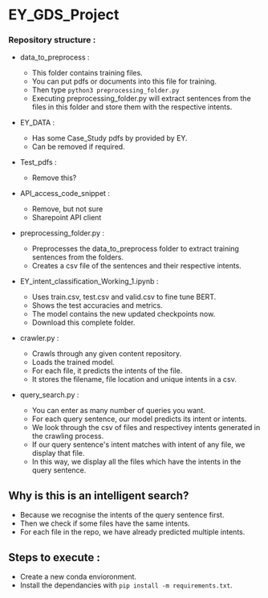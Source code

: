 # EY_GDS_Project


### Repository structure : 

- data_to_preprocess :
  - This folder contains training files.
  - You can put pdfs or documents into this file for training.
  - Then type ```python3 preprocessing_folder.py```
  - Executing preprocessing_folder.py will extract sentences from the files in this folder and store them with the respective intents.

- EY_DATA : 
  - Has some Case_Study pdfs by provided by EY.
  - Can be removed if required.

- Test_pdfs :
  - Remove this?

- API_access_code_snippet :
  - Remove, but not sure
  - Sharepoint API client

- preprocessing_folder.py :
  - Preprocesses the data_to_preprocess folder to extract training sentences from the folders.
  - Creates a csv file of the sentences and their respective intents.

- EY_intent_classification_Working_1.ipynb :
  - Uses train.csv, test.csv and valid.csv to fine tune BERT.
  - Shows the test accuracies and metrics.
  - The model contains the new updated checkpoints now.
  - Download this complete folder.

- crawler.py :
  - Crawls through any given content repository.
  - Loads the trained model.
  - For each file, it predicts the intents of the file.
  - It stores the filename, file location and unique intents in a csv.

- query_search.py :
  - You can enter as many number of queries you want.
  - For each query sentence, our model predicts its intent or intents.
  - We look through the csv of files and respectivey intents generated in the crawling process.
  - If our query sentence's intent matches with intent of any file, we display that file.
  - In this way, we display all the files which have the intents in the query sentence.

## Why is this is an intelligent search?

  - Because we recognise the intents of the query sentence first.
  - Then we check if some files have the same intents.
  - For each file in the repo, we have already predicted multiple intents.


## Steps to execute :

- Create a new conda envioronment.
- Install the dependancies with ```pip install -m requirements.txt```.
